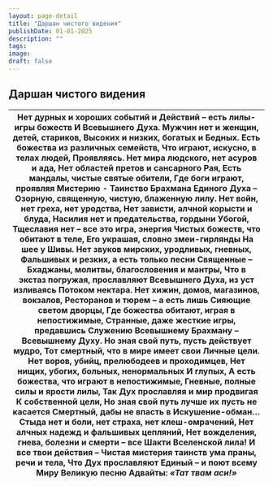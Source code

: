 ```yaml
---
layout: page-detail
title: "Даршан чистого видения"
publishDate: 01-01-2025
description: ""
tags:
image:
draft: false
---
```


## Даршан чистого видения
| Нет дурных и хороших событий и  Действий – есть лилы-игры божеств  И Всевышнего Духа.  Мужчин нет и женщин, детей, стариков,  Высоких и низких, богатых и  Бедных.  Есть божества из различных семейств,  Что играют, искусно, в телах людей,  Проявляясь.  Нет мира людского, нет асуров и ада,  Нет областей претов и сансарного  Рая,  Есть мандалы, чистые святые обители,  Где боги играют, проявляя Мистерию -  Таинство Брахмана Единого Духа –  Озорную, священную, чистую, блаженную лилу.  Нет войн, нет греха, нет уродства,  Нет зависти, алчной корысти и блуда,  Насилия нет и предательства, гордыни  Убогой,  Тщеславия нет – все это игра, энергия  Чистых божеств, что обитают в теле,  Его украшая, словно змеи-гирлянды  На шее у Шивы.  Нет звуков мирских, уродливых, гневных,  Фальшивых и резких, а есть только песни  Священные –  Бхаджаны, молитвы, благословения и мантры,  Что в экстаз погружая, прославляют  Всевышнего Духа, из уст изливаясь  Потоком нектара.  Нет хижин, домов, магазинов, вокзалов,  Ресторанов и тюрем – а есть лишь  Сияющие светом дворцы,  Где божества обитают, играя в непостижимые,  Странные, даже жесткие игры, предавшись  Служению Всевышнему Брахману –  Всевышнему Духу.  Но зная свой путь, пусть действует мудро,  Тот смертный, что в мире имеет свои  Личные цели.  Нет воров, убийц, прелюбодеев и проходимцев,  Нет нищих, убогих, больных, ненормальных  И глупых,  А есть божества, что играют в непостижимые,  Гневные, полные силы и ярости лилы,  Так Дух прославляя и мир продвигая  К собственной цели,  Но зная свой путь лучше их пусть не касается  Смертный, дабы не впасть в  Искушение-обман…  Стыда нет и боли, нет страха, нет клеш-омрачений,  Нет алчных надежд и фальшивых цепляний,  Нет вожделения, гнева, болезни и смерти – все Шакти Вселенской лила!  И все твои действия –  Чистая мистерия таинств ума праны, речи и тела,  Что Дух прославляют Единый – и поют всему  Миру Великую песню Адвайты:   **_«Тат твам аси!»_** |
| --------------------------------------------------------------------------------------------------------------------------------------------------------------------------------------------------------------------------------------------------------------------------------------------------------------------------------------------------------------------------------------------------------------------------------------------------------------------------------------------------------------------------------------------------------------------------------------------------------------------------------------------------------------------------------------------------------------------------------------------------------------------------------------------------------------------------------------------------------------------------------------------------------------------------------------------------------------------------------------------------------------------------------------------------------------------------------------------------------------------------------------------------------------------------------------------------------------------------------------------------------------------------------------------------------------------------------------------------------------------------------------------------------------------------------------------------------------------------------------------------------------------------------------------------------------------------------------------------------------------------------------------------------------------------------------------------------------------------------------------------------------------------------------------------------------------------------------------------------------------------------------------------------------------------------------------------------------------------------------------------------------------------- |
  
  
